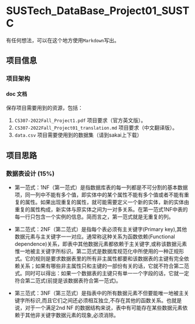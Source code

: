 # SUSTech_DataBase_Project01_SUSTC
有任何想法，可以在这个地方使用`Markdown`写出。

## 项目信息

### 项目架构

#### doc 文档

保存项目需要用到的资源，包括：

1. `CS307-2022Fall_Project1.pdf` 项目要求（官方英文版）。
2. `CS307-2022Fall_Project01_translation.md` 项目要求（中文翻译版）。
3. `data.csv` 项目需要使用到的数据集（请到sakai上下载）
   

## 项目思路

### 数据表设计 (15%)

- 第一范式：1NF（第一范式）是指数据库表的每一列都是不可分割的基本数据项，同一列中不能有多个值，即实体中的某个属性不能有多个值或者不能有重复的属性。如果出现重复的属性，就可能需要定义一个新的实体，新的实体由重复的属性构成，新实体与原实体之间为一对多关系。在第一范式1NF中表的每一行只包含一个实例的信息。简而言之，第一范式就是无重复的列。

- 第二范式：2NF（第二范式）是指每个表必须有主关键字(Primary key),其他数据元素与主关键字一一对应。通常称这种关系为函数依赖(Functional dependence)关系，即表中其他数据元素都依赖于主关键字,或称该数据元素惟一地被主关键字所标识。第二范式是数据库规范化中所使用的一种正规形式。它的规则是要求数据表里的所有非主属性都要和该数据表的主键有完全依赖关系；如果有哪些非主属性只和主键的一部份有关的话，它就不符合第二范式。同时可以得出：如果一个数据表的主键只有单一一个字段的话，它就一定符合第二范式(前提是该数据表符合第一范式)。

- 第三范式：3NF（第三范式）是指表中的所有数据元素不但要能唯一地被主关键字所标识,而且它们之间还必须相互独立,不存在其他的函数关系。也就是说，对于一个满足2nd NF 的数据结构来说，表中有可能存在某些数据元素依赖于其他非关键字数据元素的现象,必须消除。

